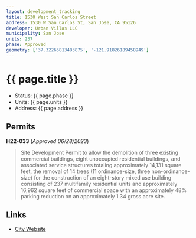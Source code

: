 ```yaml
---
layout: development_tracking
title: 1530 West San Carlos Street
address: 1530 W San Carlos St, San Jose, CA 95126
developer: Urban Villas LLC
municipality: San Jose
units: 237
phase: Approved
geometry: ['37.32265813483875', '-121.91826189458949']
---
```

# {{ page.title }}
- Status: {{ page.phase }}
- Units: {{ page.units }}
- Address: {{ page.address }}

## Permits
**H22-033** (*Approved 06/28/2023*)
>Site Development Permit to allow the demolition of three existing commercial buildings, eight unoccupied residential buildings, and associated service structures totaling approximately 14,131 square feet, the removal of 14 trees (11 ordinance-size, three non-ordinance-size) for the construction of an eight-story mixed use building consisting of 237 multifamily residential units and approximately 16,962 square feet of commercial space with an approximately 48% parking reduction on an approximately 1.34 gross acre site.

## Links
- [City Website](https://www.sanjoseca.gov/your-government/departments-offices/planning-building-code-enforcement/planning-division/environmental-planning/environmental-review/active-eirs/west-san-carlos-street-project)